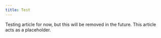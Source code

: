 ```yaml
---
title: Test
---
```


Testing article for now, but this will be removed in the future. This article acts as a placeholder.
